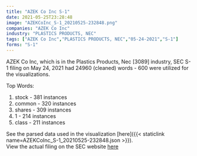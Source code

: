 ```yaml
---
title: "AZEK Co Inc S-1"
date: 2021-05-25T23:28:48
image: "AZEKCoInc_S-1_20210525-232848.png"
companies: "AZEK Co Inc"
industry: "PLASTICS PRODUCTS, NEC"
tags: ["AZEK Co Inc","PLASTICS PRODUCTS, NEC","05-24-2021","S-1"]
forms: "S-1"
---
```

AZEK Co Inc, which is in the Plastics Products, Nec [3089] industry, SEC S-1 filing on May 24, 2021 had 24960 (cleaned) words - 600 were utilized for the visualizations.

Top Words:
1. stock - 381 instances
2. common - 320 instances
3. shares - 309 instances
4. 1 - 214 instances
5. class - 211 instances


See the parsed data used in the visualization [here]({{< staticlink name=AZEKCoInc_S-1_20210525-232848.json >}}).  
View the actual filing on the SEC website [here](https://www.sec.gov/Archives/edgar/data/1782754/0001193125-21-170898.txt)
